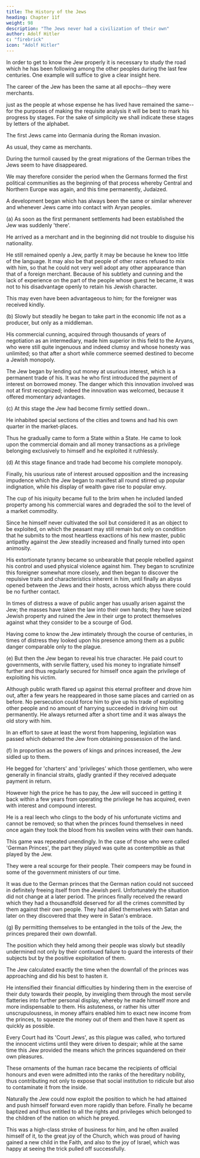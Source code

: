 ```yaml
---
title: The History of the Jews
heading: Chapter 11f
weight: 98
description: "The Jews never had a civilization of their own"
author: Adolf Hitler
c: "firebrick"
icon: "Adolf Hitler"
---
```



In order to get to know the Jew properly it is necessary to study the road which he has
been following among the other peoples during the last few centuries. One example
will suffice to give a clear insight here. 

The career of the Jew has been the same at all epochs--they were merchants. 

just as the people at whose expense he has lived have remained the same--for the
purposes of making the requisite analysis it will be best to mark his progress by stages.
For the sake of simplicity we shall indicate these stages by letters of the alphabet.

The first Jews came into Germania during the Roman invasion.

As usual, they came as merchants. 

During the turmoil caused by the great migrations of the German tribes the Jews seem to have disappeared. 

We may therefore consider the period when the Germans formed the first political communities as the beginning of that process whereby Central and Northern Europe was again, and this time permanently, Judaized. 

A development began which has always been the same or similar wherever and whenever Jews came into contact with Aryan peoples.

(a) As soon as the first permanent settlements had been established the Jew was suddenly 'there'. 

He arrived as a merchant and in the beginning did not trouble to disguise his nationality. 

He still remained openly a Jew, partly it may be because he  knew too little of the language. It may also be that people of other races refused to mix with him, so that he could not very well adopt any other appearance than that of a foreign merchant. Because of his subtlety and cunning and the lack of experience on the part of the people whose guest he became, it was not to his disadvantage openly to
retain his Jewish character. 

This may even have been advantageous to him; for the foreigner was received kindly.

(b) Slowly but steadily he began to take part in the economic life not as a producer, but only as a middleman. 

His commercial cunning, acquired through thousands of years of negotiation as an intermediary, made him superior in this field to the Aryans, who were still quite ingenuous and indeed clumsy and whose honesty was unlimited; so that after a short while commerce seemed destined to
become a Jewish monopoly. 

The Jew began by lending out money at usurious interest, which is a permanent trade of his. It was he who first introduced the payment of
interest on borrowed money. The danger which this innovation involved was not at first recognized; indeed the innovation was welcomed, because it offered momentary advantages.


(c) At this stage the Jew had become firmly settled down..

He inhabited special sections of the cities and towns and had his own quarter in the market-places.

Thus he gradually came to form a State within a State. He came to look upon the commercial domain and all money transactions as a privilege belonging exclusively to himself and he exploited it ruthlessly.


(d) At this stage finance and trade had become his complete monopoly.

Finally, his usurious rate of interest aroused opposition and the increasing impudence which the Jew began to manifest all round stirred up popular indignation, while his display of wealth gave rise to popular envy. 

The cup of his iniquity became full to the brim when he included landed property among his commercial wares and degraded the soil to the level of a market commodity. 

Since he himself never cultivated the soil but considered it as an object to be exploited, on which the peasant may still remain but only on
condition that he submits to the most heartless exactions of his new master, public antipathy against the Jew steadily increased and finally turned into open animosity. 

His extortionate tyranny became so unbearable that people rebelled against his control and used physical violence against him. They began to scrutinize this foreigner somewhat more closely, and then began to discover the repulsive traits and characteristics inherent in him, until finally an abyss opened between the Jews and their hosts, across which abyss there could be no further contact.

In times of distress a wave of public anger has usually arisen against the Jew; the masses have taken the law into their own hands; they have seized Jewish property and ruined the Jew in their urge to protect themselves against what they consider to be a scourge of God. 

Having come to know the Jew intimately through the course of  centuries, in times of distress they looked upon his presence among them as a public danger comparable only to the plague.


(e) But then the Jew began to reveal his true character. He paid court to governments, with servile flattery, used his money to ingratiate himself further and thus regularly secured for himself once again the privilege of exploiting his victim. 

Although public wrath flared up against this eternal profiteer and drove him out, after a few years he reappeared in those same places and carried on as before. No persecution could force him to give up his trade of exploiting other people and no amount of harrying
succeeded in driving him out permanently. He always returned after a short time and it
was always the old story with him.

In an effort to save at least the worst from happening, legislation was passed which
debarred the Jew from obtaining possession of the land.


(f) In proportion as the powers of kings and princes increased, the Jew sidled up to them. 

He begged for 'charters' and 'privileges' which those gentlemen, who were generally in financial straits, gladly granted if they received adequate payment in return. 

However high the price he has to pay, the Jew will succeed in getting it back within a few years from operating the privilege he has acquired, even with interest and compound interest. 

He is a real leech who clings to the body of his unfortunate victims and cannot be removed; so that when the princes found themselves in need once again they took the blood from his swollen veins with their own hands.

This game was repeated unendingly. In the case of those who were called 'German Princes', the part they played was quite as contemptible as that played by the Jew. 

They were a real scourge for their people. Their compeers may be found in some of the government ministers of our time.

It was due to the German princes that the German nation could not succeed in definitely freeing itself from the Jewish peril. Unfortunately the situation did not change at a later period. The princes finally received the reward which they had a thousandfold deserved for all the crimes committed by them against their own people. They had allied themselves with Satan and later on they discovered that they were in Satan's
embrace. 

(g) By permitting themselves to be entangled in the toils of the Jew, the princes prepared their own downfall.

The position which they held among their people was slowly but steadily undermined not only by their continued failure to guard the
interests of their subjects but by the positive exploitation of them. 

The Jew calculated exactly the time when the downfall of the princes was approaching and did his best to
hasten it. 

He intensified their financial difficulties by hindering them in the exercise of their duty towards their people, by inveigling them through the most servile flatteries into further personal display, whereby he made himself more and more indispensable
to them. His astuteness, or rather his utter unscrupulousness, in money affairs enabled
him to exact new income from the princes, to squeeze the money out of them and then
have it spent as quickly as possible. 

Every Court had its 'Court Jews', as this plague was called, who tortured the innocent victims until they were driven to despair; while at the
same time this Jew provided the means which the princes squandered on their own
pleasures. 

These ornaments of the human race became the recipients of official honours and even were admitted into the ranks of the
hereditary nobility, thus contributing not only to expose that social institution to
ridicule but also to contaminate it from the inside.

Naturally the Jew could now exploit the position to which he had attained and push himself forward even more rapidly than before. Finally he became baptized and thus entitled to all the rights and privileges which belonged to the children of the nation on
which he preyed. 

This was a high-class stroke of business for him, and he often availed himself of it, to the great joy of the Church, which was proud of having gained a new child in the Faith, and also to the joy of Israel, which was happy at seeing the trick
pulled off successfully.


